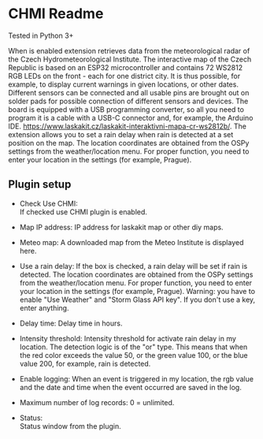 CHMI Readme
====

Tested in Python 3+

When is enabled extension retrieves data from the meteorological radar of the Czech Hydrometeorological Institute. The interactive map of the Czech Republic is based on an ESP32 microcontroller and contains 72 WS2812 RGB LEDs on the front - each for one district city. It is thus possible, for example, to display current warnings in given locations, or other dates. Different sensors can be connected and all usable pins are brought out on solder pads for possible connection of different sensors and devices. The board is equipped with a USB programming converter, so all you need to program it is a cable with a USB-C connector and, for example, the Arduino IDE. https://www.laskakit.cz/laskakit-interaktivni-mapa-cr-ws2812b/.
The extension allows you to set a rain delay when rain is detected at a set position on the map. The location coordinates are obtained from the OSPy settings from the weather/location menu. For proper function, you need to enter your location in the settings (for example, Prague).

Plugin setup
-----------
* Check Use CHMI:  
  If checked use CHMI plugin is enabled.

* Map IP address:
  IP address for laskakit map or other diy maps.

* Meteo map:
  A downloaded map from the Meteo Institute is displayed here.

* Use a rain delay:
  If the box is checked, a rain delay will be set if rain is detected. The location coordinates are obtained from the OSPy settings from the weather/location menu. For proper function, you need to enter your location in the settings (for example, Prague). Warning: you have to enable "Use Weather" and "Storm Glass API key". If you don't use a key, enter anything.

* Delay time:
  Delay time in hours.

* Intensity threshold:
  Intensity threshold for activate rain delay in my location. The detection logic is of the "or" type. This means that when the red color exceeds the value 50, or the green value 100, or the blue value 200, for example, rain is detected. 

* Enable logging:
  When an event is triggered in my location, the rgb value and the date and time when the event occurred are saved in the log.

* Maximum number of log records:
  0 = unlimited.     
 
* Status:  
  Status window from the plugin.